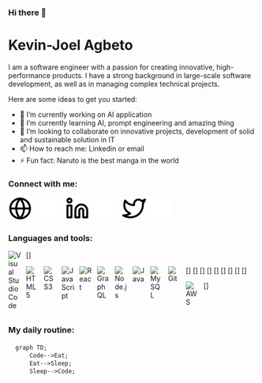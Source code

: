 ### Hi there 👋

# Kevin-Joel Agbeto

I am a software engineer with a passion for creating innovative, high-performance products. I have a strong background in large-scale software development, as well as in managing complex technical projects.

Here are some ideas to get you started:

- 🔭 I’m currently working on AI application
- 🌱 I’m currently learning AI, prompt engineering and amazing thing
- 👯 I’m looking to collaborate on innovative projects, development of solid and sustainable solution in IT
- 📫 How to reach me: Linkedin or email
- ⚡ Fun fact: Naruto is the best manga in the world

### Connect with me:

[![img_contact](./img/globe-light.svg)](#gh-light-mode-only)
[![img_contact](./img/globe-dark.svg)](#gh-dark-mode-only)
&nbsp;&nbsp;
[![img_contact](./img/linkedin-light.svg)](https://www.linkedin.com/in/kevin-joel-agbeto-174b5a174/#gh-light-mode-only)
[![img_contact](./img/linkedin-dark.svg)](https://www.linkedin.com/in/kevin-joel-agbeto-174b5a174/#gh-dark-mode-only)
&nbsp;&nbsp;
[![img_contact](./img/twitter-light.svg)](https://twitter.com/K_Joel_Ag#gh-light-mode-only)
[![img_contact](./img/twitter-dark.svg)](https://twitter.com/K_Joel_Ag#gh-dark-mode-only)
&nbsp;&nbsp;

### Languages and tools:

[<img align="left" alt="Visual Studio Code" width="26px" src="https://cdn.jsdelivr.net/gh/devicons/devicon/icons/vscode/vscode-original.svg" style="padding-right:10px;" />]

[<img align="left" alt="HTML5" width="26px" src="https://cdn.jsdelivr.net/gh/devicons/devicon/icons/html5/html5-original.svg" style="padding-right:10px;" />]
[<img align="left" alt="CSS3" width="26px" src="https://cdn.jsdelivr.net/gh/devicons/devicon/icons/css3/css3-original.svg" style="padding-right:10px;" />]
[<img align="left" alt="JavaScript" width="26px" src="https://cdn.jsdelivr.net/gh/devicons/devicon/icons/javascript/javascript-original.svg" style="padding-right:10px;" />]
[<img align="left" alt="React" width="26px" src="https://cdn.jsdelivr.net/gh/devicons/devicon/icons/react/react-original.svg" style="padding-right:10px;" />]
[<img align="left" alt="GraphQL" width="26px" src="https://cdn.jsdelivr.net/gh/devicons/devicon/icons/graphql/graphql-plain.svg" style="padding-right:10px;" />]
[<img align="left" alt="Node.js" width="26px" src="https://cdn.jsdelivr.net/gh/devicons/devicon/icons/nodejs/nodejs-original.svg" style="padding-right:10px;" />]
[<img align="left" alt="Java" width="26px" src="https://cdn.jsdelivr.net/gh/devicons/devicon/icons/java/java-original.svg" style="padding-right:10px;" />]
[<img align="left" alt="MySQL" width="26px" src="https://cdn.jsdelivr.net/gh/devicons/devicon/icons/mysql/mysql-original.svg" style="padding-right:10px;" />]
[<img align="left" alt="Git" width="26px" src="https://cdn.jsdelivr.net/gh/devicons/devicon/icons/git/git-original.svg" style="padding-right:10px;" />]

[<img align="left" alt="AWS" width="25px" src="https://cdn.jsdelivr.net/gh/devicons/devicon/icons/amazonwebservices/amazonwebservices-original.svg" style="padding-right:11px;" />]

<br />
<br />

### My daily routine:

```mermaid
  graph TD;
      Code-->Eat;
      Eat-->Sleep;
      Sleep-->Code;
```
